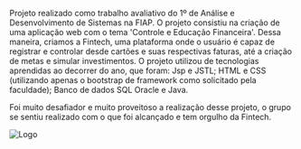 Projeto realizado como trabalho avaliativo do 1º de Análise e Desenvolvimento de Sistemas na FIAP. O projeto consistiu na criação de uma aplicação web com o tema 'Controle e Educação Financeira'.
Dessa maneira, criamos a Fintech, uma plataforma onde o usuário é capaz de registrar e controlar desde cartões e suas respectivas faturas, até a criação de metas e simular investimentos. O projeto utilizou de tecnologias aprendidas ao decorrer do ano, que foram: Jsp e JSTL; HTML e CSS (utilizando apenas o bootstrap de framework como solicitado pela faculdade); Banco de dados SQL Oracle e Java.

Foi muito desafiador e muito proveitoso a realização desse projeto, o grupo se sentiu realizado com o que foi alcançado e tem orgulho da Fintech.

![Logo](https://github.com/user-attachments/assets/4458b767-5238-4eff-bc35-ceda489b41f2)
